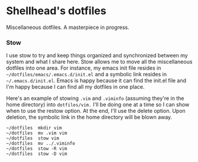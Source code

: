 # Shellhead's dotfiles
Miscellaneous dotfiles. A masterpiece in progress.

### Stow
I use stow to try and keep things organized and synchronized between my system
and what I share here. Stow allows me to move all the miscellaneous dotfiles
into one area. For instance, my emacs init file resides in
`~/dotfiles/emacs/.emacs.d/init.el` and a symbolic link resides in
`~/.emacs.d/init.el`. Emacs is happy because it can find the init.el file and
I'm happy because I can find all my dotfiles in one place.

Here's an example of stowing `.vim` and `.viminfo` (assuming they're in the
home directory) into `dotfiles/vim.` I'll be doing one at a time so I can show
when to use the restow option. At the end, I'll use the delete option. Upon
deletion, the symbolic link in the home directory will be blown away.
```
~/dotfiles  mkdir vim
~/dotfiles  mv .vim vim
~/dotfiles  stow vim
~/dotfiles  mv ../.viminfo
~/dotfiles  stow -R vim
~/dotfiles  stow -D vim
```
